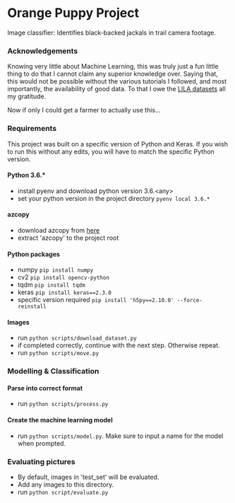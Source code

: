 # Orange Puppy Project
Image classifier: Identifies black-backed jackals in trail camera footage.

### Acknowledgements

Knowing very little about Machine Learning, this was truly just a fun little thing to do that I cannot claim any superior knowledge over. Saying that, this would not be possible without the various tutorials I followed, and most importantly, the availability of good data. To that I owe the [LILA datasets](https://lila.science/datasets/) all  my gratitude.

Now if only I could get a farmer to actually use this...

### Requirements

This project was built on a specific version of Python and Keras. If you wish to run this without any edits, you will have to match the specific Python version.

#### Python 3.6.*
 - install pyenv and download python version 3.6.\<any>
 - set your python version in the project directory `pyenv local 3.6.*`

#### azcopy
 - download azcopy from [here](https://docs.microsoft.com/en-us/azure/storage/common/storage-use-azcopy-v10)
 - extract 'azcopy' to the project root

#### Python packages
 - numpy `pip install numpy`
 - cv2  `pip install opencv-python`
 - tqdm `pip install tqdm`
 - keras `pip install keras==2.3.0`
 - specific version required `pip install 'h5py==2.10.0' --force-reinstall`

#### Images
 - run `python scripts/download_dataset.py`
 - if completed correctly, continue with the next step. Otherwise repeat.
 - run `python scripts/move.py`

### Modelling & Classification

#### Parse into correct format
 - run `python scripts/process.py`

#### Create the machine learning model
- run `python scripts/model.py`. Make sure to input a name for the model when prompted.

### Evaluating pictures
 - By default, images in 'test_set' will be evaluated.
 - Add any images to this directory.
 - run `python script/evaluate.py`
